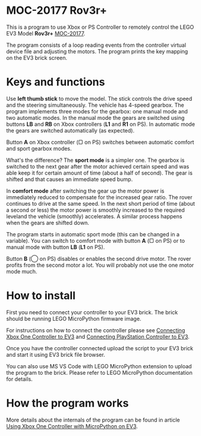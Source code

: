 # MOC-20177 Rov3r+

This is a program to use Xbox or PS Controller to remotely control the LEGO EV3 Model **Rov3r+** [MOC-20177](https://rebrickable.com/mocs/MOC-20177).

The program consists of a loop reading events from the controller virtual device file and adjusting the motors. 
The program prints the key mapping on the EV3 brick screen.

# Keys and functions
Use **left thumb stick** to move the model. The stick controls the drive speed and the steering simultaneously.
The vehicle has 4-speed gearbox. The program implements three modes for the gearbox: one manual mode and two automatic modes.
In the manual mode the gears are switched using buttons **LB** and **RB** on Xbox controllers (**L1** and **R1** on PS). In automatic mode the gears are switched automatically (as expected).

Button **A** on Xbox controller (&#x25A2; on PS) switches between automatic comfort and sport gearbox modes.

What's the difference? The **sport mode** is a simpler one. The gearbox is switched to the next gear after the motor achieved certain speed and was able keep it for certain amount of time (about a half of second). The gear is shifted and that causes an immediate speed bump.

In **comfort mode** after switching the gear up the motor power is immediately reduced to compensate for the increased gear ratio. The rover continues to drive at the same speed. In the next short period of time (about a second or less) the motor power is smoothly increased to the required leveland the vehicle (smoothly) accelerates. A similar process happens when the gears are shifted down.

The program starts in automatic sport mode (this can be changed in a variable). You can switch to comfort mode with button **A** (&#x25A2; on PS) or to manual mode with button **LB** (**L1** on PS).

Button **B** (&#x25EF; on PS) disables or enables the second drive motor. The rover profits from the second motor a lot. You will probably not use the one motor mode much.

# How to install

First you need to connect your controller to your EV3 brick.
The brick should be running LEGO MicroPython firmware image.

For instructions on how to connect the controller please see 
[Connecting Xbox One Controller to EV3](https://github.com/hugbug/ev3/wiki/Connecting-Xbox-One-Controller-to-EV3-(EV3DEV-or-LEGO-MicroPython)) and [Connecting PlayStation Controller to EV3](https://github.com/hugbug/ev3/wiki/Connecting-PlayStation-Controller-to-EV3-(EV3DEV-or-LEGO-MicroPython)).

Once you have the controller connected upload the script to your EV3 brick and start it using EV3 brick file browser.

You can also use MS VS Code with LEGO MicroPython extension to upload the program to the brick.
Please refer to LEGO MicroPython documentation for details.

# How the program works

More details about the internals of the program can be found in article 
[Using Xbox One Controller with MicroPython on EV3](https://github.com/hugbug/ev3/wiki/Using-Xbox-One-Controller-with-MicroPython-on-EV3).
